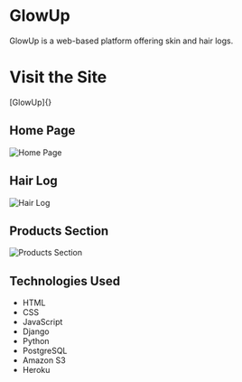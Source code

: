 # GlowUp

GlowUp is a web-based platform offering skin and hair logs.

<h1>Visit the Site</h1>
[GlowUp]{}

<h2>Home Page</h2>

![Home Page](https://i.imgur.com/elkQewD.png)

<h2>Hair Log</h2>

![Hair Log](https://i.imgur.com/m7gIsVx.png)

<h2>Products Section</h2>

![Products Section](https://i.imgur.com/RBXM0ot.png)

<h2>Technologies Used</h2>

* HTML
* CSS
* JavaScript
* Django
* Python
* PostgreSQL
* Amazon S3
* Heroku